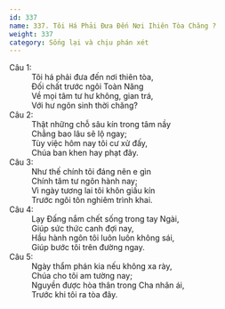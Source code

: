 ```yaml
---
id: 337
name: 337. Tôi Há Phải Đưa Đến Nơi Ihiên Tòa Chăng ?
weight: 337
category: Sống lại và chịu phán xét
---
```

<dl><dt>Câu 1:</dt><dd data-verse="1">Tôi há phải đưa đến nơi thiên tòa, <br/>Đối chất trước ngôi Toàn Năng <br/>Về mọi tâm tư hư không, gian trá, <br/>Với hư ngôn sinh thời chăng? </dd><dt>Câu 2:</dt><dd data-verse="2">Thật những chỗ sâu kín trong tâm nầy <br/>Chẳng bao lâu sẽ lộ ngay; <br/>Tùy việc hôm nay tôi cư xử đấy, <br/>Chúa ban khen hay phạt đây. </dd><dt>Câu 3:</dt><dd data-verse="3">Như thế chính tôi đáng nên e gìn <br/>Chính tâm tư ngôn hành nay; <br/>Vì ngày tương lai tôi khôn giấu kín <br/>Trước ngôi tôn nghiêm trình khai. </dd><dt>Câu 4:</dt><dd data-verse="4">Lạy Đấng nắm chết sống trong tay Ngài, <br/>Giúp sức thức canh đợi nay, <br/>Hầu hành ngôn tôi luôn luôn không sái, <br/>Giúp bước tôi trên đường ngay. </dd><dt>Câu 5:</dt><dd data-verse="5">Ngày thẩm phán kia nếu không xa rày, <br/>Chúa cho tôi am tường nay; <br/>Nguyền được hòa thân trong Cha nhân ái, <br/>Trước khi tôi ra tòa đây. </dd></dl>
